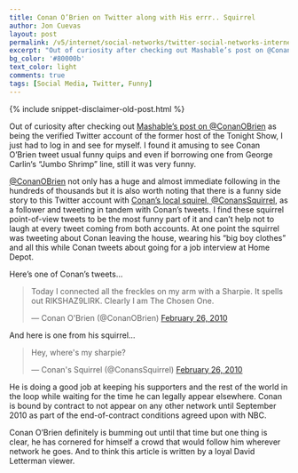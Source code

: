 ```yaml
---
title: Conan O’Brien on Twitter along with His errr.. Squirrel
author: Jon Cuevas
layout: post
permalink: /v5/internet/social-networks/twitter-social-networks-internet/conanobrien-on-twitter-along-with-conanssquirrel-his-eh-squirrel/
excerpt: "Out of curiosity after checking out Mashable’s post on @ConanOBrien as being the verified Twitter account of the former host of the Tonight Show, I just had to log in and see for myself. I found it amusing to see Conan O’Brien tweet usual funny quips and even if borrowing one from George Carlin‘s “Jumbo Shrimp” line, still it was very funny."
bg_color: '#80000b'
text_color: light
comments: true
tags: [Social Media, Twitter, Funny]
---
```

{% include snippet-disclaimer-old-post.html %}

Out of curiosity after checking out [Mashable’s post on @ConanOBrien](http://mashable.com/2010/03/03/conans-tweet-team/) as being the verified Twitter account of the former host of the Tonight Show, I just had to log in and see for myself. I found it amusing to see Conan O’Brien tweet usual funny quips and even if borrowing one from George Carlin‘s “Jumbo Shrimp” line, still it was very funny.

[@ConanOBrien](http://twitter.com/ConanOBrien) not only has a huge and almost immediate following in the hundreds of thousands but it is also worth noting that there is a funny side story to this Twitter account with [Conan’s local squirel, @ConansSquirrel](http://twitter.com/ConansSquirrel), as a follower and tweeting in tandem with Conan’s tweets. I find these squirrel point-of-view tweets to be the most funny part of it and can’t help not to laugh at every tweet coming from both accounts. At one point the squirrel was tweeting about Conan leaving the house, wearing his “big boy clothes” and all this while Conan tweets about going for a job interview at Home Depot.

Here’s one of Conan’s tweets…

<blockquote class="twitter-tweet" lang="en"><p>Today I connected all the freckles on my arm with a Sharpie. It spells out RIKSHAZ9LIRK. Clearly I am The Chosen One.</p>&mdash; Conan O&#39;Brien (@ConanOBrien) <a href="https://twitter.com/ConanOBrien/statuses/9693694076">February 26, 2010</a></blockquote>

And here is one from his squirrel…

<blockquote class="twitter-tweet" lang="en"><p>Hey, where&#39;s my sharpie?</p>&mdash; Conan&#39;s Squirrel (@ConansSquirrel) <a href="https://twitter.com/ConansSquirrel/statuses/9693952562">February 26, 2010</a></blockquote>

<script async src="//platform.twitter.com/widgets.js" charset="utf-8"></script>

He is doing a good job at keeping his supporters and the rest of the world in the loop while waiting for the time he can legally appear elsewhere. Conan is bound by contract to not appear on any other network until September 2010 as part of the end-of-contract conditions agreed upon with NBC.

Conan O’Brien definitely is bumming out until that time but one thing is clear, he has cornered for himself a crowd that would follow him wherever network he goes. And to think this article is written by a loyal David Letterman viewer.
